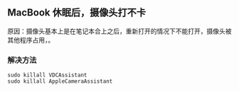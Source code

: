 ## MacBook 休眠后，摄像头打不卡

原因：摄像头基本上是在笔记本合上之后，重新打开的情况下不能打开，摄像头被其他程序占用，。

### 解决方法
```
sudo killall VDCAssistant
sudo killall AppleCameraAssistant
```